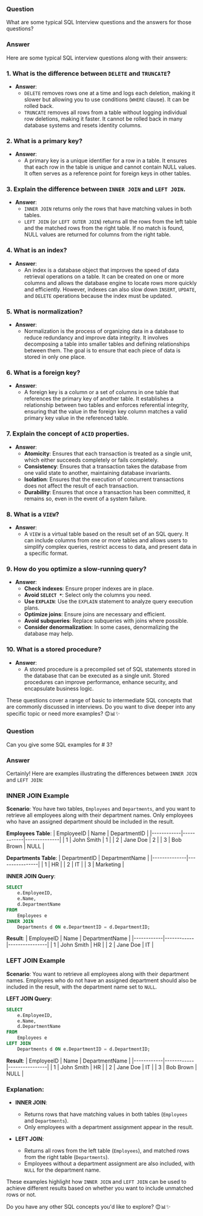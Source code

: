 ### Question
What are some typical SQL Interview questions and the answers for those questions?

### Answer
Here are some typical SQL interview questions along with their answers:

### **1. What is the difference between `DELETE` and `TRUNCATE`?**
- **Answer**: 
  - `DELETE` removes rows one at a time and logs each deletion, making it slower but allowing you to use conditions (`WHERE` clause). It can be rolled back.
  - `TRUNCATE` removes all rows from a table without logging individual row deletions, making it faster. It cannot be rolled back in many database systems and resets identity columns.

### **2. What is a primary key?**
- **Answer**: 
  - A primary key is a unique identifier for a row in a table. It ensures that each row in the table is unique and cannot contain NULL values. It often serves as a reference point for foreign keys in other tables.

### **3. Explain the difference between `INNER JOIN` and `LEFT JOIN`.**
- **Answer**: 
  - `INNER JOIN` returns only the rows that have matching values in both tables.
  - `LEFT JOIN` (or `LEFT OUTER JOIN`) returns all the rows from the left table and the matched rows from the right table. If no match is found, NULL values are returned for columns from the right table.

### **4. What is an index?**
- **Answer**: 
  - An index is a database object that improves the speed of data retrieval operations on a table. It can be created on one or more columns and allows the database engine to locate rows more quickly and efficiently. However, indexes can also slow down `INSERT`, `UPDATE`, and `DELETE` operations because the index must be updated.

### **5. What is normalization?**
- **Answer**: 
  - Normalization is the process of organizing data in a database to reduce redundancy and improve data integrity. It involves decomposing a table into smaller tables and defining relationships between them. The goal is to ensure that each piece of data is stored in only one place.

### **6. What is a foreign key?**
- **Answer**: 
  - A foreign key is a column or a set of columns in one table that references the primary key of another table. It establishes a relationship between two tables and enforces referential integrity, ensuring that the value in the foreign key column matches a valid primary key value in the referenced table.

### **7. Explain the concept of `ACID` properties.**
- **Answer**: 
  - **Atomicity**: Ensures that each transaction is treated as a single unit, which either succeeds completely or fails completely.
  - **Consistency**: Ensures that a transaction takes the database from one valid state to another, maintaining database invariants.
  - **Isolation**: Ensures that the execution of concurrent transactions does not affect the result of each transaction.
  - **Durability**: Ensures that once a transaction has been committed, it remains so, even in the event of a system failure.

### **8. What is a `VIEW`?**
- **Answer**: 
  - A `VIEW` is a virtual table based on the result set of an SQL query. It can include columns from one or more tables and allows users to simplify complex queries, restrict access to data, and present data in a specific format.

### **9. How do you optimize a slow-running query?**
- **Answer**: 
  - **Check indexes**: Ensure proper indexes are in place.
  - **Avoid `SELECT *`**: Select only the columns you need.
  - **Use `EXPLAIN`**: Use the `EXPLAIN` statement to analyze query execution plans.
  - **Optimize joins**: Ensure joins are necessary and efficient.
  - **Avoid subqueries**: Replace subqueries with joins where possible.
  - **Consider denormalization**: In some cases, denormalizing the database may help.

### **10. What is a stored procedure?**
- **Answer**: 
  - A stored procedure is a precompiled set of SQL statements stored in the database that can be executed as a single unit. Stored procedures can improve performance, enhance security, and encapsulate business logic.

These questions cover a range of basic to intermediate SQL concepts that are commonly discussed in interviews. Do you want to dive deeper into any specific topic or need more examples? 😊📊✨

### Question 
Can you give some SQL examples for # 3?

### Answer
Certainly! Here are examples illustrating the differences between `INNER JOIN` and `LEFT JOIN`:

### **INNER JOIN Example**

**Scenario**: You have two tables, `Employees` and `Departments`, and you want to retrieve all employees along with their department names. Only employees who have an assigned department should be included in the result.

**Employees Table**:
| EmployeeID | Name       | DepartmentID |
|------------|------------|--------------|
| 1          | John Smith | 1            |
| 2          | Jane Doe   | 2            |
| 3          | Bob Brown  | NULL         |

**Departments Table**:
| DepartmentID | DepartmentName |
|--------------|----------------|
| 1            | HR             |
| 2            | IT             |
| 3            | Marketing      |

**INNER JOIN Query**:
```sql
SELECT 
    e.EmployeeID,
    e.Name,
    d.DepartmentName
FROM 
    Employees e
INNER JOIN 
    Departments d ON e.DepartmentID = d.DepartmentID;
```

**Result**:
| EmployeeID | Name       | DepartmentName |
|------------|------------|----------------|
| 1          | John Smith | HR             |
| 2          | Jane Doe   | IT             |

### **LEFT JOIN Example**

**Scenario**: You want to retrieve all employees along with their department names. Employees who do not have an assigned department should also be included in the result, with the department name set to `NULL`.

**LEFT JOIN Query**:
```sql
SELECT 
    e.EmployeeID,
    e.Name,
    d.DepartmentName
FROM 
    Employees e
LEFT JOIN 
    Departments d ON e.DepartmentID = d.DepartmentID;
```

**Result**:
| EmployeeID | Name       | DepartmentName |
|------------|------------|----------------|
| 1          | John Smith | HR             |
| 2          | Jane Doe   | IT             |
| 3          | Bob Brown  | NULL           |

### **Explanation**:
- **INNER JOIN**:
  - Returns rows that have matching values in both tables (`Employees` and `Departments`).
  - Only employees with a department assignment appear in the result.
  
- **LEFT JOIN**:
  - Returns all rows from the left table (`Employees`), and matched rows from the right table (`Departments`).
  - Employees without a department assignment are also included, with `NULL` for the department name.

These examples highlight how `INNER JOIN` and `LEFT JOIN` can be used to achieve different results based on whether you want to include unmatched rows or not. 

Do you have any other SQL concepts you'd like to explore? 😊📊✨
